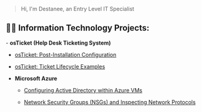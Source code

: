 >Hi, I'm Destanee, an Entry Level IT Specialist
<h2>👨‍💻 Information Technology Projects:</h2>
- <b>osTicket (Help Desk Ticketing System)</b>

  - [osTicket: Post-Installation Configuration](https://github.com/destaneeessex/post-install-config)
 
  - [osTicket: Ticket Lifecycle Examples](https://github.com/destaneeessex/ticket-lifecycle)

- <b>Microsoft Azure</b>

   - [Configuring Active Directory within Azure VMs](https://github.com/destaneeessex/configure-ad)

   - [Network Security Groups (NSGs) and Inspecting Network Protocols](https://github.com/destaneeessex/azure-network-protols)

     
